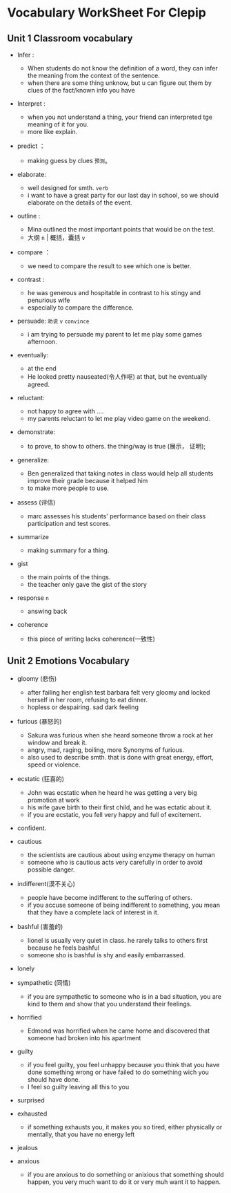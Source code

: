 
# Vocabulary WorkSheet For Clepip

## Unit 1 Classroom vocabulary



- Infer : 
    - When students do not know the definition of a word, they can infer the meaning from the context of the sentence.
    - when there are some thing unknow, but u can figure out them by clues of the fact/known info you have

- Interpret : 
    - when you not understand a thing, your friend can interpreted tge meaning of it for you.
    - more like explain.

- predict ：
    - making guess by clues `预测`。

- elaborate:
    - well designed for smth. ```verb```
    - i want to have a great party for our last day in school, so we should elaborate on the details of the event.

- outline : 
    - Mina outlined the most important points that would be on the test.
    - 大纲 `n` | 概括，囊括 `v`

- compare ： 
    - we need to compare the result to see which one is better.

- contrast : 
    - he was generous and hospitable in contrast to his stingy and penurious wife
    - especially to compare the difference.

- persuade: `劝说` `v`  `convince`
    - i am trying to persuade my parent to let me play some games afternoon.

- eventually: 
    - at the end
    - He looked pretty nauseated(令人作呕) at that, but he eventually agreed.

- reluctant: 
    - not happy to agree with ....
    - my parents reluctant to let me play video game on the weekend.

- demonstrate: 
    - to prove, to show to others. the thing/way is true (展示， 证明);

- generalize: 
    - Ben generalized that taking notes in class would help all students improve their grade because it helped him
    - to make more people to use.

- assess (评估)
    -  marc assesses his students' performance based on their class participation and test scores.

- summarize
    - making summary for a thing.

- gist 
    - the main points of the things.
    - the teacher only gave the gist of the story

- response `n`
    - answing back

- coherence 
    - this piece of writing lacks coherence(一致性)



## Unit 2 Emotions Vocabulary

- gloomy (悲伤)
    - after failing her english test barbara felt very gloomy and locked herself in her room, refusing to eat dinner.
    - hopless or despairing. sad dark feeling

- furious  (暴怒的)
    - Sakura was furious when she heard someone throw a rock at her window and break it.
    - angry, mad, raging, boiling, more Synonyms of furious.
    - also used to describe smth. that is done with great energy, effort, speed or violence.


- ecstatic (狂喜的)
    - John was ecstatic when he heard he was getting  a very big promotion at work
    - his wife gave birth to their first child, and he was ectatic about it.
    - if you are ecstatic, you fell very happy and full of excitement.

- confident.

- cautious
    - the scientists are cautious about using enzyme therapy on human
    - someone who is cautious acts very carefully in order to avoid possible danger.

- indifferent(漠不关心)
    - people have become indifferent to the suffering of others.
    - if you accuse someone of being indifferent to something, you mean that they have a complete lack of interest in it.


- bashful (害羞的)
    - lionel is usually very quiet in class. he rarely talks to others first because he feels bashful
    - someone sho is bashful is shy and easily embarrassed.

- lonely

- sympathetic (同情) 
    - if you are sympathetic to someone who is in a bad situation, you are kind to them and show that you understand their feelings.

- horrified
    - Edmond was horrified when he came home and discovered that someone had broken into his apartment

- guilty
    - if you feel guilty, you feel unhappy because you think that you have done something wrong or have failed to do something wich you should have done.
    - I feel so guilty leaving all this to you

- surprised


- exhausted
    - if something exhausts you, it makes you so tired, either physically or mentally, that you have no energy left 

- jealous 


- anxious
    - if you are anxious to do something or anixious that something should happen, you very much want to do it or very muh want it to happen.